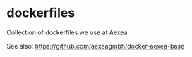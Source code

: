 dockerfiles
===========

Collection of dockerfiles we use at Aexea

See also: https://github.com/aexeagmbh/docker-aexea-base
